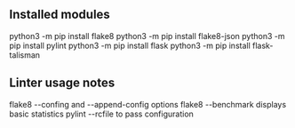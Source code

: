 ## Installed modules

python3 -m pip install flake8
python3 -m pip install flake8-json
python3 -m pip install pylint
python3 -m pip install flask
python3 -m pip install flask-talisman

## Linter usage notes

flake8 --confing and --append-config options
flake8 --benchmark displays basic statistics
pylint --rcfile to pass configuration
